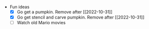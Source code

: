   * Fun ideas
    * [x] Go get a pumpkin. Remove after [[2022-10-31]]
    * [x] Go get stencil and carve pumpkin. Remove after [[2022-10-31]]
    * [ ] Watch old Mario movies